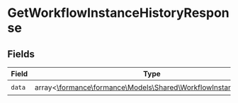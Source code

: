 # GetWorkflowInstanceHistoryResponse


## Fields

| Field                                                                                                             | Type                                                                                                              | Required                                                                                                          | Description                                                                                                       |
| ----------------------------------------------------------------------------------------------------------------- | ----------------------------------------------------------------------------------------------------------------- | ----------------------------------------------------------------------------------------------------------------- | ----------------------------------------------------------------------------------------------------------------- |
| `data`                                                                                                            | array<[\formance\formance\Models\Shared\WorkflowInstanceHistory](../../models/shared/WorkflowInstanceHistory.md)> | :heavy_check_mark:                                                                                                | N/A                                                                                                               |
